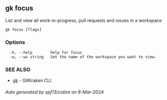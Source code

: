 ## gk focus

List and view all work-in-progress, pull requests and issues in a workspace

```
gk focus [flags]
```

### Options

```
  -h, --help        help for focus
  -w, --ws string   Set the name of the workspace you want to view.
```

### SEE ALSO

* [gk](gk.md)	 - GitKraken CLI.

###### Auto generated by spf13/cobra on 8-Mar-2024

